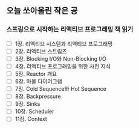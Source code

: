 ## 오늘 쏘아올린 작은 공

### 스프링으로 시작하는 리액티브 프로그래밍 책 읽기
- [ ] 1장. 리액티브 시스템과 리액티브 프로그래밍
- [ ] 2장. 리액티브 스트림즈
- [ ] 3장. Blocking I/O와 Non-Blocking I/O
- [ ] 4장. 리액티브 프로그래밍을 위한 사전 지식
- [ ] 5장. Reactor 개요
- [ ] 6장. 마블 다이어그램
- [ ] 7장. Cold Sequence와 Hot Sequence
- [ ] 8장. Backpressure
- [ ] 9장. Sinks
- [ ] 10장. Scheduler
- [ ] 11장. Context
